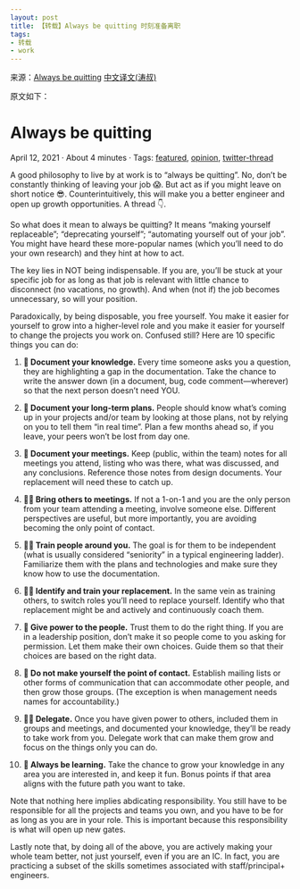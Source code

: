 ```yaml
---
layout: post
title: 【转载】Always be quitting 时刻准备离职
tags:
- 转载
- work
---
```


来源：[Always be quitting](https://jmmv.dev/2021/04/always-be-quitting.html)  [中文译文(涛叔)](https://taoshu.in/career/always-be-quitting.html)

原文如下：

# Always be quitting

April 12, 2021 · About 4 minutes · Tags: [featured](https://jmmv.dev/tags/featured), [opinion](https://jmmv.dev/tags/opinion), [twitter-thread](https://jmmv.dev/tags/twitter-thread)

A good philosophy to live by at work is to “always be quitting”. No, don’t be constantly thinking of leaving your job 😱. But act as if you might leave on short notice 😎. Counterintuitively, this will make you a better engineer and open up growth opportunities. A thread 👇.

So what does it mean to always be quitting? It means “making yourself replaceable”; “deprecating yourself”; “automating yourself out of your job”. You might have heard these more-popular names (which you’ll need to do your own research) and they hint at how to act.

The key lies in NOT being indispensable. If you are, you’ll be stuck at your specific job for as long as that job is relevant with little chance to disconnect (no vacations, no growth). And when (not if) the job becomes unnecessary, so will your position.

Paradoxically, by being disposable, you free yourself. You make it easier for yourself to grow into a higher-level role and you make it easier for yourself to change the projects you work on. Confused still? Here are 10 specific things you can do:

1. **📕 Document your knowledge.** Every time someone asks you a question, they are highlighting a gap in the documentation. Take the chance to write the answer down (in a document, bug, code comment—wherever) so that the next person doesn’t need YOU.
    
2. **🏁 Document your long-term plans.** People should know what’s coming up in your projects and/or team by looking at those plans, not by relying on you to tell them “in real time”. Plan a few months ahead so, if you leave, your peers won’t be lost from day one.
    
3. **🤝 Document your meetings.** Keep (public, within the team) notes for all meetings you attend, listing who was there, what was discussed, and any conclusions. Reference those notes from design documents. Your replacement will need these to catch up.
    
4. **🚶‍♂️ Bring others to meetings.** If not a 1-on-1 and you are the only person from your team attending a meeting, involve someone else. Different perspectives are useful, but more importantly, you are avoiding becoming the only point of contact.
    
5. **👩‍🔧 Train people around you.** The goal is for them to be independent (what is usually considered “seniority” in a typical engineering ladder). Familiarize them with the plans and technologies and make sure they know how to use the documentation.
    
6. **👩‍🎓 Identify and train your replacement.** In the same vein as training others, to switch roles you’ll need to replace yourself. Identify who that replacement might be and actively and continuously coach them.
    
7. **🔑 Give power to the people.** Trust them to do the right thing. If you are in a leadership position, don’t make it so people come to you asking for permission. Let them make their own choices. Guide them so that their choices are based on the right data.
    
8. **📧 Do not make yourself the point of contact.** Establish mailing lists or other forms of communication that can accommodate other people, and then grow those groups. (The exception is when management needs names for accountability.)
    
9. **👨‍💼 Delegate.** Once you have given power to others, included them in groups and meetings, and documented your knowledge, they’ll be ready to take work from you. Delegate work that can make them grow and focus on the things only you can do.
    
10. **🏫 Always be learning.** Take the chance to grow your knowledge in any area you are interested in, and keep it fun. Bonus points if that area aligns with the future path you want to take.
    

Note that nothing here implies abdicating responsibility. You still have to be responsible for all the projects and teams you own, and you have to be for as long as you are in your role. This is important because this responsibility is what will open up new gates.

Lastly note that, by doing all of the above, you are actively making your whole team better, not just yourself, even if you are an IC. In fact, you are practicing a subset of the skills sometimes associated with staff/principal+ engineers.